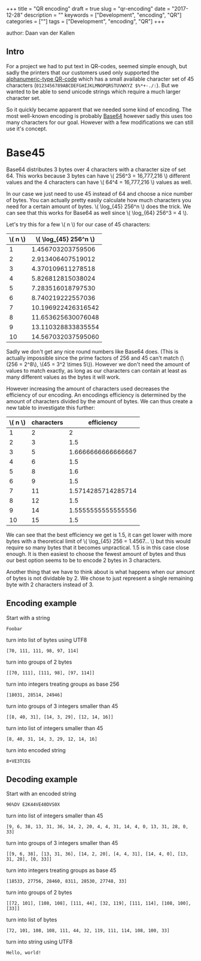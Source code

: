 +++
title = "QR encoding"
draft = true
slug = "qr-encoding"
date = "2017-12-28"
description = ""
keywords = ["Development", "encoding", "QR"]
categories = [""]
tags = ["Development", "encoding", "QR"]
+++

author: Daan van der Kallen

## Intro
For a project we had to put text in QR-codes, seemed simple enough, but sadly
the printers that our customers used only supported the
[alphanumeric-type QR-code](https://en.wikipedia.org/wiki/QR_code#Storage)
which has a small available character set of 45 characters
(`0123456789ABCDEFGHIJKLMNOPQRSTUVWXYZ $%*+-./:`). But we wanted to be able to
send unicode strings which require a much larger character set.

So it quickly became apparent that we needed some kind of encoding. The most
well-known encoding is probably [Base64](https://en.wikipedia.org/wiki/Base64)
however sadly this uses too many characters for our goal. However with a few
modifications we can still use it's concept.

# Base45
Base64 distributes 3 bytes over 4 characters with a character size of set 64.
This works because 3 bytes can have \\( 256^3 = 16,777,216 \\) different values 
and the 4 characters can have \\( 64^4 = 16,777,216 \\) values as well.

In our case we just need to use 45 instead of 64 and choose a nice number of
bytes. You can actually pretty easily calculate how much characters you need
for a certain amount of bytes. \\( \\log\_{45} 256^n \\) does the trick. We can
see that this works for Base64 as well since \\( \\log\_{64} 256^3 = 4 \\).

Let's try this for a few \\( n \\) for our case of 45 characters:

 \\( n \\) | \\( \\log\_{45} 256^n \\)     
-----------|---------------------------
         1 |         1.456703203759506 
         2 |         2.913406407519012 
         3 |         4.370109611278518 
         4 |         5.826812815038024 
         5 |         7.283516018797530
         6 |         8.740219222557036 
         7 |        10.196922426316542 
         8 |        11.653625630076048 
         9 |        13.110328833835554 
        10 |        14.567032037595060 

Sadly we don't get any nice round numbers like Base64 does. (This is actually
impossible since the prime factors of 256 and 45 can't match (\\(256 = 2^8\\), 
\\(45 = 3^2 \\times 5\\)). However we don't need the amount of values to match
exactly, as long as our characters can contain at least as many different
values as the bytes it will work.

However increasing the amount of characters used decreases the
efficiency of our encoding. An encodings efficiency is determined by the amount
of characters divided by the amount of bytes. We can thus create a new table
to investigate this further:

 \\( n \\) | characters | efficiency         
-----------|------------|--------------------
         1 |          2 | 2                  
         2 |          3 | 1.5                
         3 |          5 | 1.6666666666666667 
         4 |          6 | 1.5                
         5 |          8 | 1.6                
         6 |          9 | 1.5                
         7 |         11 | 1.5714285714285714 
         8 |         12 | 1.5                
         9 |         14 | 1.5555555555555556 
        10 |         15 | 1.5                

We can see that the best efficiency we get is 1.5, it can get lower with more
bytes with a theoretical limit of \\( \\log\_{45} 256 = 1.4567... \\) but this 
would require so many bytes that it becomes unpractical. 1.5 is in this case 
close enough. It is then easiest to choose the fewest amount of bytes and thus 
our best option seems to be to encode 2 bytes in 3 characters.

Another thing that we have to think about is what happens when our amount of
bytes is not dividable by 2. We chose to just represent a single remaining byte
with 2 characters instead of 3.

## Encoding example
Start with a string

`Foobar`

turn into list of bytes using UTF8

`[70, 111, 111, 98, 97, 114]`

turn into groups of 2 bytes

`[[70, 111], [111, 98], [97, 114]]`

turn into integers treating groups as base 256

`[18031, 28514, 24946]`

turn into groups of 3 integers smaller than 45

`[[8, 40, 31], [14, 3, 29], [12, 14, 16]]`

turn into list of integers smaller than 45

`[8, 40, 31, 14, 3, 29, 12, 14, 16]`

turn into encoded string

`8+VE3TCEG`

## Decoding example
Start with an encoded string

`96%DV E2K44VE40DVS0X`

turn into list of integers smaller than 45

`[9, 6, 38, 13, 31, 36, 14, 2, 20, 4, 4, 31, 14, 4, 0, 13, 31, 28, 0, 33]`

turn into groups of 3 integers smaller than 45

`[[9, 6, 38], [13, 31, 36], [14, 2, 20], [4, 4, 31], [14, 4, 0], [13, 31, 28],
[0, 33]]`

turn into integers treating groups as base 45

`[18533, 27756, 28460, 8311, 28530, 27748, 33]`

turn into groups of 2 bytes

`[[72, 101], [108, 108], [111, 44], [32, 119], [111, 114], [108, 100], [33]]`

turn into list of bytes

`[72, 101, 108, 108, 111, 44, 32, 119, 111, 114, 108, 100, 33]`

turn into string using UTF8

`Hello, world!`

